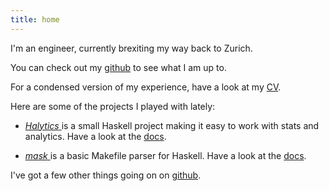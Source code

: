 ```yaml
---
title: home
---
```



I'm an engineer, currently brexiting my way back to Zurich.

You can check out my [github](http://github.com/nmattia) to
see what I am up to.

For a condensed version of my experience, have a look at my <a
                        href="cv.pdf">CV</a>.<br/>

Here are some of the projects I played with lately:

 * [*Halytics* <i class="fa fa-github"></i>](http://github.com/nmattia/halytics)
   is a small Haskell project making it easy to work with stats and analytics.
   Have a look at the [docs](http://docs.nmattia.com/halytics).

 * [*mask* <i class="fa fa-github"></i>](http://github.com/nmattia/mask) is a
   basic Makefile parser for Haskell. Have a look at the
   [docs](http://docs.nmattia.com/mask).

I've got a few other things going on on [github](http://github.com/nmattia).
